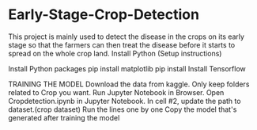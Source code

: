 # Early-Stage-Crop-Detection
This project is mainly used to detect the disease in the crops on its early stage so that the farmers can then treat the disease before it starts to spread on the whole crop land.
Install Python (Setup instructions)

Install Python packages
pip install matplotlib
pip install 
Install Tensorflow

TRAINING THE MODEL
Download the data from kaggle.
Only keep folders related to Crop you want.
Run Jupyter Notebook in Browser.
Open Cropdetection.ipynb in Jupyter Notebook.
In cell #2, update the path to dataset.(crop dataset)
Run the lines one by one
Copy the model that's generated after training the model


